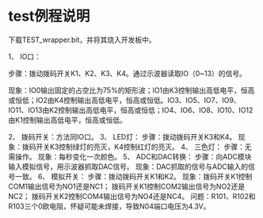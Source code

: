 # test例程说明

下载TEST_wrapper.bit，并将其烧入开发板中。

1、	IO口：

步骤：拨动拨码开关K1、K2、K3、K4。通过示波器读取IO（0~13）的信号。

现象：IO0输出固定的占空比为75%的矩形波；IO1由K3控制输出高低电平，恒高或恒低；IO2由K4控制输出高低电平，恒高或恒低。IO3、IO5、IO7、IO9、IO11、IO13由K2控制输出高低电平，恒高或恒低；IO4、IO6、IO8、IO10、IO12由K1控制输出高低电平，恒高或恒低。

2、	拨码开关：方法同IO口。
3、	LED灯：
步骤：拨动拨码开关K3和K4。
现象：拨码开关K3控制绿灯的亮灭，K4控制红灯的亮灭。
4、	三色灯：
步骤：无需操作。
现象：每秒变化一次颜色。
5、	ADC和DAC转换：
步骤：向ADC模块输入模拟信号，用示波器抓取DAC信号。
现象：DAC抓取的信号与ADC输入的信号一致。
6、	模拟开关：
步骤：拨动拨码开关K1和K2。
现象：拨码开关K1控制COM1输出信号为NO1还是NC1；
      拨码开关K1控制COM2输出信号为NO2还是NC2；
      拨码开关K2控制COM4输出信号为NO4还是NC4。
问题：R101、R102和R103三个0欧电阻，怀疑可能未焊接，导致N04端口电压为4.3V。
